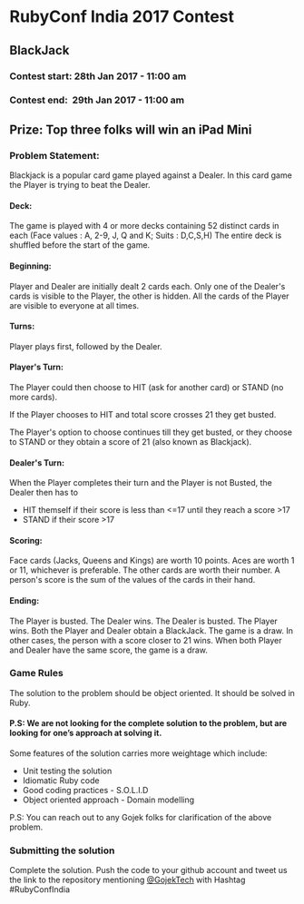 # RubyConf India 2017 Contest

## BlackJack 

### Contest start: 28th Jan 2017 - 11:00 am
### Contest end:  29th Jan 2017 - 11:00 am

## Prize: Top three folks will win an iPad Mini

### Problem Statement:

Blackjack is a popular card game played against a Dealer. In this card game the Player is trying to beat the Dealer.

#### Deck:

The game is played with 4 or more decks containing 52 distinct cards in each (Face values : A, 2-9, J, Q and K; Suits : D,C,S,H)
The entire deck is shuffled before the start of the game.

#### Beginning:

Player and Dealer are initially dealt 2 cards each. Only one of the Dealer's cards is visible to the Player, the other is hidden. All the cards of the Player are visible to everyone at all times.

#### Turns:

Player plays first, followed by the Dealer.

#### Player's Turn:

The Player could then choose to HIT (ask for another card) or STAND (no more cards).

If the Player chooses to HIT and total score crosses 21 they get busted.

The Player's option to choose continues till they get busted, or they choose to STAND or they obtain a score of 21 (also known as Blackjack).


#### Dealer's Turn:

When the Player completes their turn and the Player is not Busted, the Dealer then has to

* HIT themself if their score is less than <=17 until they reach a score >17
* STAND if their score >17

#### Scoring:

Face cards (Jacks, Queens and Kings) are worth 10 points. Aces are worth 1 or 11, whichever is preferable. The other cards are worth their number.
A person's score is the sum of the values of the cards in their hand.

#### Ending:

The Player is busted. The Dealer wins.
The Dealer is busted. The Player wins.
Both the Player and Dealer obtain a BlackJack. The game is a draw.
In other cases, the person with a score closer to 21 wins.
When both Player and Dealer have the same score, the game is a draw.


### Game Rules

The solution to the problem should be object oriented. It should be solved in Ruby. 

#### P.S: We are not looking for the complete solution to the problem, but are looking for one’s approach at solving it.

Some features of the solution carries more weightage which include:

- Unit testing the solution
- Idiomatic Ruby code
- Good coding practices - S.O.L.I.D
- Object oriented approach - Domain modelling

P.S: You can reach out to any Gojek folks for clarification of the above problem.

### Submitting the solution

Complete the solution. Push the code to your github account and tweet us the link to the repository mentioning [@GojekTech](https://twitter.com/GojekTech) with Hashtag #RubyConfIndia

